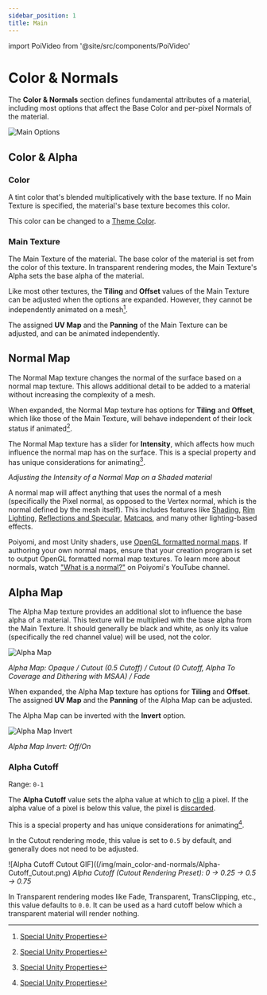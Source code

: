 ```yaml
---
sidebar_position: 1
title: Main
---
```

import PoiVideo from '@site/src/components/PoiVideo'

# Color & Normals

<PoiVideo url='/vid/color-and-normals/main_Loop.mp4'/>

The **Color & Normals** section defines fundamental attributes of a material, including most options that affect the Base Color and per-pixel Normals of the material.

![Main Options](/img/color-and-normals/main_Options.png)

## Color & Alpha

### Color

A tint color that's blended multiplicatively with the base texture. If no Main Texture is specified, the material's base texture becomes this color.

This color can be changed to a [Theme Color](global-themes.md).

### Main Texture

The Main Texture of the material. The base color of the material is set from the color of this texture. In transparent rendering modes, the Main Texture's Alpha sets the base alpha of the material.

Like most other textures, the **Tiling** and **Offset** values of the Main Texture can be adjusted when the options are expanded. However, they cannot be independently animated on a mesh[^1].

The assigned **UV Map** and the **Panning** of the Main Texture can be adjusted, and can be animated independently.

## Normal Map

The Normal Map texture changes the normal of the surface based on a normal map texture. This allows additional detail to be added to a material without increasing the complexity of a mesh.

When expanded, the Normal Map texture has options for **Tiling** and **Offset**, which like those of the Main Texture, will behave independent of their lock status if animated[^1].

The Normal Map texture has a slider for **Intensity**, which affects how much influence the normal map has on the surface. This is a special property and has unique considerations for animating[^1].

<PoiVideo url='/vid/color-and-normals/main_Normal-Map_Intensity.mp4'/>

*Adjusting the Intensity of a Normal Map on a Shaded material*

A normal map will affect anything that uses the normal of a mesh (specifically the Pixel normal, as opposed to the Vertex normal, which is the normal defined by the mesh itself). This includes features like [Shading](docs/../../shading/main.md), [Rim Lighting](docs/../../shading/rim-lighting.md), [Reflections and Specular](docs/../../shading/reflections-and-specular.md), [Matcaps]((docs/../../shading/matcap.md)), and many other lighting-based effects.

Poiyomi, and most Unity shaders, use [OpenGL formatted normal maps](https://help.poliigon.com/en/articles/4534195-normal-map-formats). If authoring your own normal maps, ensure that your creation program is set to output OpenGL formatted normal map textures. To learn more about normals, watch ["What is a normal?"](https://youtu.be/spuF6j87kPU) on Poiyomi's YouTube channel.

## Alpha Map

The Alpha Map texture provides an additional slot to influence the base alpha of a material. This texture will be multiplied with the base alpha from the Main Texture. It should generally be black and white, as only its value (specifically the red channel value) will be used, not the color.

![Alpha Map](/img/color-and-normals/main_Alpha-Map_Comparison.png)

*Alpha Map: Opaque / Cutout (0.5 Cutoff) / Cutout (0 Cutoff, Alpha To Coverage and Dithering with MSAA) / Fade*

When expanded, the Alpha Map texture has options for **Tiling** and **Offset**. The assigned **UV Map** and the **Panning** of the Alpha Map can be adjusted.

The Alpha Map can be inverted with the **Invert** option.

![Alpha Map Invert](/img/color-and-normals/main_Alpha-Map_Invert.png)

*Alpha Map Invert: Off/On*

### Alpha Cutoff

Range: `0-1`

The **Alpha Cutoff** value sets the alpha value at which to [clip](https://docs.microsoft.com/en-us/windows/win32/direct3dhlsl/dx-graphics-hlsl-clip) a pixel. If the alpha value of a pixel is below this value, the pixel is [discarded](https://docs.microsoft.com/en-us/windows/win32/direct3dhlsl/dx-graphics-hlsl-discard).

This is a special property and has unique considerations for animating[^1].

In the Cutout rendering mode, this value is set to `0.5` by default, and generally does not need to be adjusted.

![Alpha Cutoff Cutout GIF]((/img/main_color-and-normals/Alpha-Cutoff_Cutout.png)
*Alpha Cutoff (Cutout Rendering Preset): 0 -> 0.25 -> 0.5 -> 0.75*

In Transparent rendering modes like Fade, Transparent, TransClipping, etc., this value defaults to `0.0`. It can be used as a hard cutoff below which a transparent material will render nothing.

<PoiVideo url='/vid/color-and-normals/main_Alpha-Cutoff_Fade.mp4'/> 

[^1]: [Special Unity Properties](docs/../../general/locking.md#unity-special-properties)
